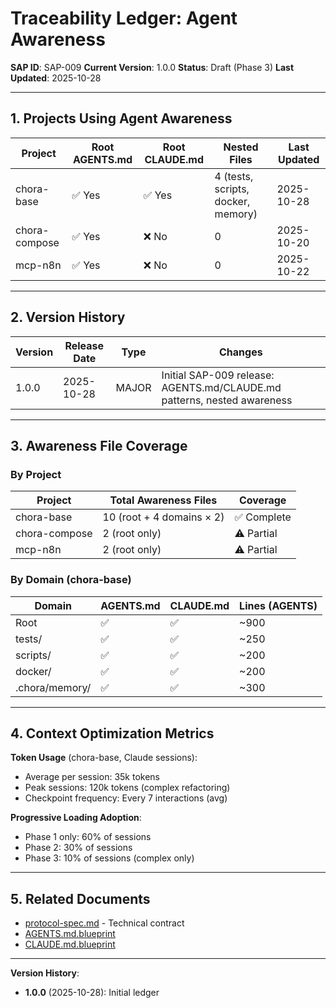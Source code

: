 # Traceability Ledger: Agent Awareness

**SAP ID**: SAP-009
**Current Version**: 1.0.0
**Status**: Draft (Phase 3)
**Last Updated**: 2025-10-28

---

## 1. Projects Using Agent Awareness

| Project | Root AGENTS.md | Root CLAUDE.md | Nested Files | Last Updated |
|---------|----------------|----------------|--------------|--------------|
| chora-base | ✅ Yes | ✅ Yes | 4 (tests, scripts, docker, memory) | 2025-10-28 |
| chora-compose | ✅ Yes | ❌ No | 0 | 2025-10-20 |
| mcp-n8n | ✅ Yes | ❌ No | 0 | 2025-10-22 |

---

## 2. Version History

| Version | Release Date | Type | Changes |
|---------|--------------|------|---------|
| 1.0.0 | 2025-10-28 | MAJOR | Initial SAP-009 release: AGENTS.md/CLAUDE.md patterns, nested awareness |

---

## 3. Awareness File Coverage

### By Project

| Project | Total Awareness Files | Coverage |
|---------|----------------------|----------|
| chora-base | 10 (root + 4 domains × 2) | ✅ Complete |
| chora-compose | 2 (root only) | ⚠️ Partial |
| mcp-n8n | 2 (root only) | ⚠️ Partial |

### By Domain (chora-base)

| Domain | AGENTS.md | CLAUDE.md | Lines (AGENTS) |
|--------|-----------|-----------|----------------|
| Root | ✅ | ✅ | ~900 |
| tests/ | ✅ | ✅ | ~250 |
| scripts/ | ✅ | ✅ | ~200 |
| docker/ | ✅ | ✅ | ~200 |
| .chora/memory/ | ✅ | ✅ | ~300 |

---

## 4. Context Optimization Metrics

**Token Usage** (chora-base, Claude sessions):
- Average per session: 35k tokens
- Peak sessions: 120k tokens (complex refactoring)
- Checkpoint frequency: Every 7 interactions (avg)

**Progressive Loading Adoption**:
- Phase 1 only: 60% of sessions
- Phase 2: 30% of sessions
- Phase 3: 10% of sessions (complex only)

---

## 5. Related Documents

- [protocol-spec.md](protocol-spec.md) - Technical contract
- [AGENTS.md.blueprint](../../../../blueprints/AGENTS.md.blueprint)
- [CLAUDE.md.blueprint](../../../../blueprints/CLAUDE.md.blueprint)

---

**Version History**:
- **1.0.0** (2025-10-28): Initial ledger
